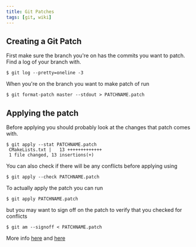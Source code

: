 ```yaml
---
title: Git Patches
tags: [git, wiki]
---
```

## Creating a Git Patch

First make sure the branch you're on has the commits you want to patch. Find a log of your branch with.

```
$ git log --pretty=oneline -3
```

When you're on the branch you want to make patch of run

```
$ git format-patch master --stdout > PATCHNAME.patch
```

## Applying the patch

Before applying you should probably look at the changes that patch comes with.

```
$ git apply --stat PATCHNAME.patch
 CMakeLists.txt |   13 +++++++++++++
 1 file changed, 13 insertions(+)
```

You can also check if there will be any conflicts before applying using

```
$ git apply --check PATCHNAME.patch
```

To actually apply the patch you can run

```
$ git apply PATCHNAME.patch
```

but you may want to sign off on the patch to verify that you checked for conflicts

```
$ git am --signoff < PATCHNAME.patch
```

More info [here](https://git-scm.com/docs/git-apply) and [here](https://git-scm.com/docs/git-am)
